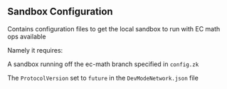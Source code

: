 Sandbox Configuration
---------------------

Contains configuration files to get the local sandbox to run with EC math ops available


Namely it requires:

A sandbox running off the ec-math branch specified in `config.zk`

The `ProtocolVersion` set to `future` in the `DevModeNetwork.json` file

